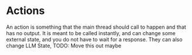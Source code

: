 # Actions

An action is something that the main thread should call to happen and that has no output. It is meant to be called instantly, and can change some external state, and you do not have to wait for a response. They can also change LLM State, TODO: Move this out maybe
